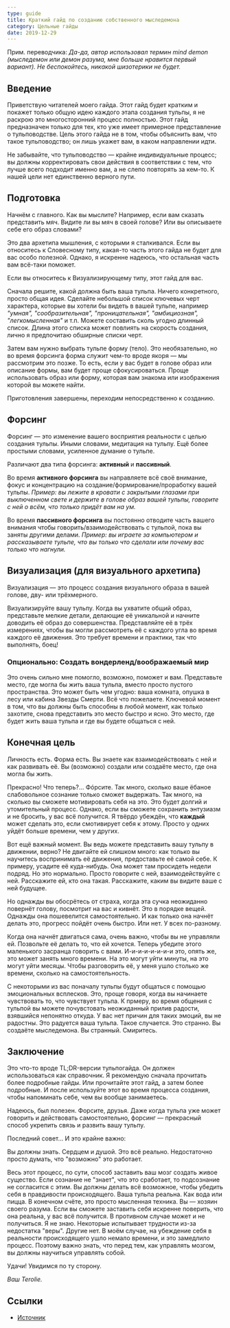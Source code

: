 ```yaml
---
type: guide
title: Краткий гайд по созданию собственного мыследемона
category: Цельные гайды
date: 2019-12-29
---
```



Прим. переводчика: _Да-да, автор использовал термин mind demon (мыследемон или демон разума, мне больше нравится первый вариант). Не беспокойтесь, никакой шизотерики не будет._
## Введение
Приветствую читателей моего гайда. Этот гайд будет кратким и покажет только общую идею каждого этапа создания тульпы, я не раскрою это многосторонний процесс полностью. Этот гайд предназначен только для тех, кто уже имеет примерное представление о тульповодстве. Цель этого гайда не в том, чтобы объяснить вам, что такое тульповодство; он лишь укажет вам, в каком направлении идти.

Не забывайте, что тульповодство — крайне индивидуальные процесс; вы должны корректировать свои действия в соответствии с тем, что лучше всего подходит именно вам, а не слепо повторять за кем-то. К нашей цели нет единственно верного пути.

## Подготовка
Начнём с главного. Как вы мыслите? Например, если вам сказать представить мяч. Видите ли вы мяч в своей голове? Или вы описываете себе его образ словами?

Это два архетипа мышления, с которыми я сталкивался. Если вы относитесь к Словесному типу, какая-то часть этого гайда не будет для вас особо полезной. Однако, я искренне надеюсь, что остальная часть вам всё-таки поможет.

Если вы относитесь к Визуализирующему типу, этот гайд для вас.

Сначала решите, какой должна быть ваша тульпа. Ничего конкретного, просто общая идея. Сделайте небольшой список ключевых черт характера, которые вы хотели бы видеть в вашей тульпе, например _"умная", "сообразительная", "проницательная", "амбициозная", "легкомысленная"_ и т.п. Можете составить сколь угодно длинный список. Длина этого списка может повлиять на скорость создания, лично я предпочитаю обширные списки черт.

Затем вам нужно выбрать тульпе форму (тело). Это необязательно, но во время форсинга форма служит чем-то вроде якоря — мы рассмотрим это позже. То есть, если у вас будет в голове образ или описание формы, вам будет проще сфокусироваться. Проще использовать образ или форму, которая вам знакома или изображения которой вы можете найти.

Приготовления завершены, переходим непосредственно к созданию.

## Форсинг
Форсинг — это изменение вашего восприятия реальности с целью создания тульпы. Иными словами, медитация на тульпу. Ещё более простыми словами, усиленное думание о тульпе.

Различают два типа форсинга: **активный** и **пассивный**.

Во время **активного форсинга** вы направляете всё своё внимание, фокус и концентрацию на создание/формирование/проработку вашей тульпы. _Пример: вы лежите в кровати с закрытыми глазами при выключенном свете и держите в голове образ вашей тульпы, говорите с ней о всём, что только придёт вам на ум._

Во время **пассивного форсинга** вы постоянно отводите часть вашего внимания чтобы говорить/взаимодействовать с тульпой, пока вы заняты другими делами. _Пример: вы играете за компьютером и рассказываете тульпе, что вы только что сделали или почему вас только что нагнули._

## Визуализация (для визуального архетипа)
Визуализация — это процесс создания визуального образа в вашей голове, дву- или трёхмерного.

Визуализируйте вашу тульпу. Когда вы ухватите общий образ, представьте мелкие детали, делающие её уникальной и начните доводить её образ до совершенства. Представляйте её в трёх измерениях, чтобы вы могли рассмотреть её с каждого угла во время каждого её движения. Это требует времени и практики, так что выполнять, боец!

### Опционально: Создать вондерленд/воображаемый мир
Это очень сильно мне помогло, возможно, поможет и вам. Представьте место, где могла бы жить ваша тульпа, вместо просто пустого пространства. Это может быть чем угодно: ваша комната, опушка в лесу или кабина Звезды Смерти. Всё что пожелаете. Ключевой момент в том, что вы должны быть способны в любой момент, как только захотите, снова представить это место быстро и ясно. Это место, где будет жить ваша тульпа и где вы будете общаться с ней.

## Конечная цель
Личность есть. Форма есть. Вы знаете как взаимодействовать с ней и как развивать её. Вы (возможно) создали или создаёте место, где она могла бы жить.

Прекрасно! Что теперь?… Фóрсите. Так много, сколько ваше ёбаное слабовольное сознание только сможет выдержать. Так много, на сколько вы сможете мотивировать себя на это. Это будет долгий и утомительный процесс. Однако, если вы сможете сохранить энтузиазм и не бросить, у вас всё получится. Я твёрдо убеждён, что **каждый** может сделать это, если смотивирует себя к этому. Просто у одних уйдёт больше времени, чем у других.

Вот ещё важный момент. Вы ведь можете представить вашу тульпу в движении, верно? Не двигайте ей слишком много: как только вы научитесь воспринимать её движения, предоставьте её самой себе. К примеру, усадите её куда-нибудь. Она может там просидеть недели подряд. Но это нормально. Просто говорите с ней, взаимодействуйте с ней. Расскажите ей, кто она такая. Расскажите, каким вы видите ваше с ней будущее.

Но однажды вы обосрётесь от страха, когда эта сучка неожиданно повернёт голову, посмотрит на вас и кивнёт. Это в порядке вещей. Однажды она пошевелится самостоятельно. И как только она начнёт делать это, прогресс пойдёт очень быстро. Или нет. У всех по-разному.

Когда она начнёт двигаться сама, очень важно, чтобы вы не управляли ей. Позвольте её делать то, что ей хочется. Теперь убедите этого маленького засранца говорить с вами. И-и-и-и-и-и-и-и это, опять же, это может занять много времени. На это могут уйти минуты, на это могут уйти месяцы. Чтобы разговорить её, у меня ушло столько же времени, сколько на самостоятельность.

С некоторыми из вас поначалу тульпы будут общаться с помощью эмоциональных всплесков. Это, проще говоря, когда вы начинаете чувствовать то, что чувствует тульпа. К прмеру, во время общения с тульпой вы можете почувстовать неожиданный прилив радости, взявшийся непонятно откуда. У вас нет причин для таких эмоций, вы не радостны. Это радуется ваша тульпа. Такое случается. Это странно. Вы создаёте мыследемона. Вы странный. Смиритесь.

## Заключение
Это что-то вроде TL;DR-версии тульпогайда. Он должен использоваться как справочник. Я рекомендую сначала прочитать более подробные гайды. Или прочитайте этот гайд, а затем более подробные. И после используйте этот во время процесса создания, чтобы напоминать себе, чем вы вообще занимаетесь.

Надеюсь, был полезен. Форсите, друзья. Даже когда тульпа уже может говорить и действовать самостоятельно, форсинг — прекрасный способ укрепить связь и развить вашу тульпу.

Последний совет… И это крайне важно:

Вы должны знать. Сердцем и душой. Это всё реально. Недостаточно просто думать, что "возможно" это работает.

Весь этот процесс, по сути, способ заставить ваш мозг создать живое существо. Если сознание не "знает", что это сработает, то подсознание не согласится с этим. Вы должны делать всё возможное, чтобы убедить себя в правдивости происходящего. Ваша тульпа реальна. Как вода или пицца. В конечном счёте, это просто мысленная техника. Вы — хозяин своего разума. Если вы сможете заставить себя искренне поверить, что она реальна, у вас всё получится. В противном случае может и не получиться. Я не знаю. Некоторые испытывает трудности из-за недостатка "веры". Другие нет. В моём случае, на убеждение себя в реальности происходящего ушло немало времени, и это замедлило процесс. Поэтому важно знать, что перед тем, как управлять мозгом, вы должны научиться управлять собой.

Удачи! Увидимся по ту сторону.

_Ваш Terolie._

## Ссылки
  * [Источник](https://docs.google.com/document/d/1KJYi9PEx1ghbUe45PDDmmK6slfja3SbG9ymahR_OstU/edit)